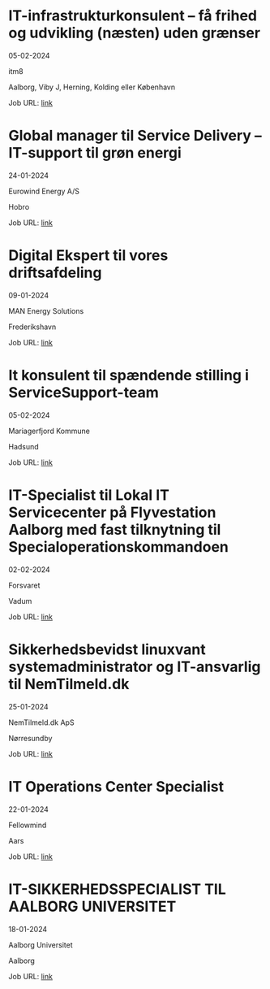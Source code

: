 # IT-infrastrukturkonsulent – få frihed og udvikling (næsten) uden grænser
05-02-2024

itm8

Aalborg, Viby J, Herning, Kolding eller København

Job URL: [link](https://www.jobindex.dk/jobannonce/499672/it-infrastrukturkonsulent-faa-frihed-og-udvikling-naesten-uden-graenser)


# Global manager til Service Delivery – IT-support til grøn energi
24-01-2024

Eurowind Energy A/S

Hobro

Job URL: [link](https://eurowindenergy.com/dk/karriere?hr=show-job/181175&locale=en_US)


# Digital Ekspert til vores driftsafdeling
09-01-2024

MAN Energy Solutions

Frederikshavn

Job URL: [link](https://candidate.hr-manager.net/ApplicationInit.aspx?cid=1877&ProjectId=145030&DepartmentId=19149&MediaId=4619)


# It konsulent til spændende stilling i ServiceSupport-team
05-02-2024

Mariagerfjord Kommune

Hadsund

Job URL: [link](https://www.jobindex.dk/jobannonce/r12275710/it-konsulent-til-spaendende-stilling-i-servicesupport-team)


# IT-Specialist til Lokal IT Servicecenter på Flyvestation Aalborg med fast tilknytning til Specialoperationskommandoen
02-02-2024

Forsvaret

Vadum

Job URL: [link](https://karriere.forsvaret.dk/job/opslag/?vacantPositionId=188932&mediaId=4681)


# Sikkerhedsbevidst linuxvant systemadministrator og IT-ansvarlig til NemTilmeld.dk
25-01-2024

NemTilmeld.dk ApS

Nørresundby

Job URL: [link](https://www.jobindex.dk/jobannonce/r12248201/sikkerhedsbevidst-linuxvant-systemadministrator-og-it-ansvarlig-til-nemtilmelddk)


# IT Operations Center Specialist
22-01-2024

Fellowmind

Aars

Job URL: [link](https://career.fellowmind.dk/jobs/2520282-it-operations-center-specialist)


# IT-SIKKERHEDSSPECIALIST TIL AALBORG UNIVERSITET
18-01-2024

Aalborg Universitet

Aalborg

Job URL: [link](https://www.vacancies.aau.dk/technical-and-administrative-positions/show-vacancy/vacancyId/1217780)


